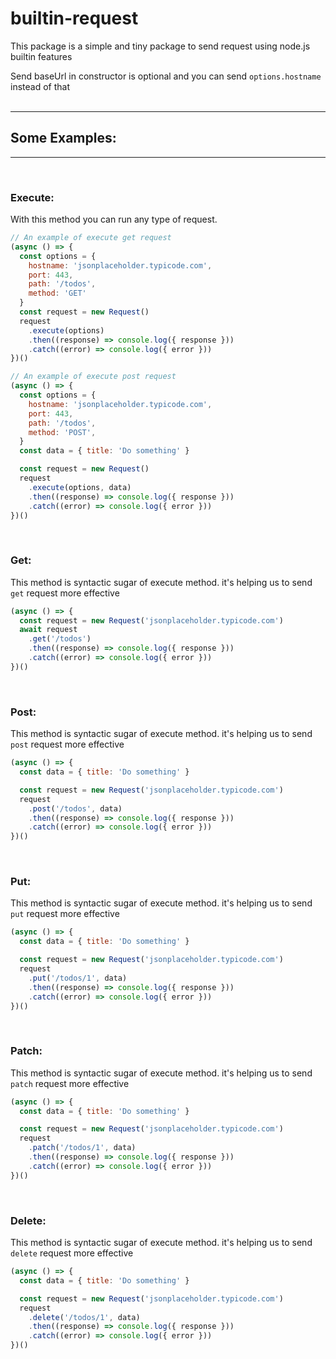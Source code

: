 # builtin-request
This package is a simple and tiny package to send request using node.js builtin features

Send baseUrl in constructor is optional and you can send `options.hostname` instead of that
<br />
<br />

---
## Some Examples:
---
<br />

### Execute:
With this method you can run any type of request.
```javascript
// An example of execute get request
(async () => {
  const options = {
    hostname: 'jsonplaceholder.typicode.com',
    port: 443,
    path: '/todos',
    method: 'GET'
  }
  const request = new Request()
  request
    .execute(options)
    .then((response) => console.log({ response }))
    .catch((error) => console.log({ error }))
})()

// An example of execute post request 
(async () => {
  const options = {
    hostname: 'jsonplaceholder.typicode.com',
    port: 443,
    path: '/todos',
    method: 'POST',
  }
  const data = { title: 'Do something' }

  const request = new Request()
  request
    .execute(options, data)
    .then((response) => console.log({ response }))
    .catch((error) => console.log({ error }))
})()
```
<br />

### Get:
This method is syntactic sugar of execute method. it's helping us to send `get` request more effective
```javascript
(async () => {
  const request = new Request('jsonplaceholder.typicode.com')
  await request
    .get('/todos')
    .then((response) => console.log({ response }))
    .catch((error) => console.log({ error }))
})()
```
<br />

### Post:
This method is syntactic sugar of execute method. it's helping us to send `post` request more effective
```javascript
(async () => {
  const data = { title: 'Do something' }

  const request = new Request('jsonplaceholder.typicode.com')
  request
    .post('/todos', data)
    .then((response) => console.log({ response }))
    .catch((error) => console.log({ error }))
})()
```
<br />

### Put:
This method is syntactic sugar of execute method. it's helping us to send `put` request more effective
```javascript
(async () => {
  const data = { title: 'Do something' }

  const request = new Request('jsonplaceholder.typicode.com')
  request
    .put('/todos/1', data)
    .then((response) => console.log({ response }))
    .catch((error) => console.log({ error }))
})()
```
<br />

### Patch:
This method is syntactic sugar of execute method. it's helping us to send `patch` request more effective
```javascript
(async () => {
  const data = { title: 'Do something' }

  const request = new Request('jsonplaceholder.typicode.com')
  request
    .patch('/todos/1', data)
    .then((response) => console.log({ response }))
    .catch((error) => console.log({ error }))
})()
```
<br />

### Delete:
This method is syntactic sugar of execute method. it's helping us to send `delete` request more effective
```javascript
(async () => {
  const data = { title: 'Do something' }

  const request = new Request('jsonplaceholder.typicode.com')
  request
    .delete('/todos/1', data)
    .then((response) => console.log({ response }))
    .catch((error) => console.log({ error }))
})()
```
<br />